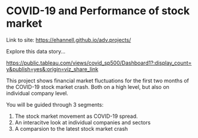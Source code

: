 # COVID-19 and Performance of stock market

Link to site: https://ehannell.github.io/adv.projects/

Explore this data story...

https://public.tableau.com/views/covid_sp500/Dashboard1?:display_count=y&publish=yes&:origin=viz_share_link

This project shows financial market fluctuations for the first two months of the COVID-19 stock market crash. Both on a high level, but also on individual company level.

You will be guided through 3 segments:
1. The stock market movement as COVID-19 spread.
2. An interacitve look at individual companies and sectors
3. A comparsion to the latest stock market crash
